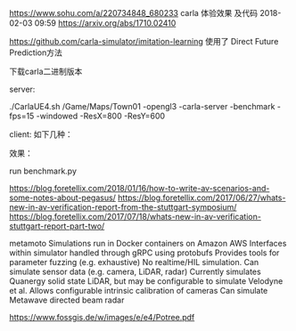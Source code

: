 https://www.sohu.com/a/220734848_680233
carla 体验效果 及代码
2018-02-03 09:59
https://arxiv.org/abs/1710.02410

https://github.com/carla-simulator/imitation-learning 使用了 Direct Future Prediction方法

下载carla二进制版本

server:

./CarlaUE4.sh /Game/Maps/Town01 -opengl3 -carla-server -benchmark -fps=15 -windowed -ResX=800 -ResY=600

client: 如下几种：

效果：

run benchmark.py

https://blog.foretellix.com/2018/01/16/how-to-write-av-scenarios-and-some-notes-about-pegasus/
https://blog.foretellix.com/2017/06/27/whats-new-in-av-verification-report-from-the-stuttgart-symposium/
https://blog.foretellix.com/2017/07/18/whats-new-in-av-verification-stuttgart-report-part-two/

metamoto
Simulations run in Docker containers on Amazon AWS
Interfaces within simulator handled through gRPC using protobufs
Provides tools for parameter fuzzing (e.g. exhaustive)
No realtime/HIL simulation.
Can simulate sensor data (e.g. camera, LiDAR, radar)
Currently simulates Quanergy solid state LiDAR, but may be configurable to simulate Velodyne et al.
Allows configurable intrinsic calibration of cameras
Can simulate Metawave directed beam radar

https://www.fossgis.de/w/images/e/e4/Potree.pdf

